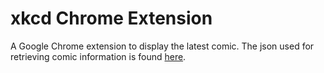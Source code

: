# xkcd Chrome Extension
A Google Chrome extension to display the latest comic. The json used for retrieving comic information is found [here](https://xkcd.com/json.html).